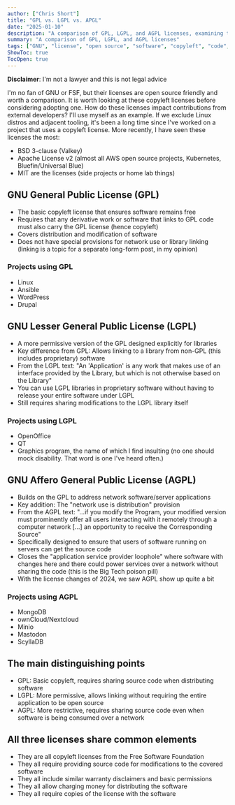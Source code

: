 ```yaml
---
author: ["Chris Short"]
title: "GPL vs. LGPL vs. APGL"
date: "2025-01-10"
description: "A comparison of GPL, LGPL, and AGPL licenses, examining their key differences, use cases, and impact on software development and distribution"
summary: "A comparison of GPL, LGPL, and AGPL licenses"
tags: ["GNU", "license", "open source", "software", "copyleft", "code", "General Public License", "GPL", "LGPL", "AGPL", "2025"]
ShowToc: true
TocOpen: true
---
```


**Disclaimer**: I'm not a lawyer and this is not legal advice

I'm no fan of GNU or FSF, but their licenses are open source friendly and worth a comparison. It is worth looking at these copyleft licenses before considering adopting one. How do these licenses impact contributions from external developers? I'll use myself as an example. If we exclude Linux distros and adjacent tooling, it's been a long time since I've worked on a project that uses a copyleft license. More recently, I have seen these licenses the most:

- BSD 3-clause (Valkey)
- Apache License v2 (almost all AWS open source projects, Kubernetes, Bluefin/Universal Blue)
- MIT are the licenses (side projects or home lab things)

## GNU General Public License (GPL)

- The basic copyleft license that ensures software remains free
- Requires that any derivative work or software that links to GPL code must also carry the GPL license (hence copyleft)
- Covers distribution and modification of software
- Does not have special provisions for network use or library linking (linking is a topic for a separate long-form post, in my opinion)

### Projects using GPL

- Linux
- Ansible
- WordPress
- Drupal

## GNU Lesser General Public License (LGPL)

- A more permissive version of the GPL designed explicitly for libraries
- Key difference from GPL: Allows linking to a library from non-GPL (this includes proprietary) software
- From the LGPL text: "An 'Application' is any work that makes use of an interface provided by the Library, but which is not otherwise based on the Library"
- You can use LGPL libraries in proprietary software without having to release your entire software under LGPL
- Still requires sharing modifications to the LGPL library itself

### Projects using LGPL

- OpenOffice
- QT
- Graphics program, the name of which I find insulting (no one should mock disability. That word is one I've heard often.)

## GNU Affero General Public License (AGPL)

- Builds on the GPL to address network software/server applications
- Key addition: The "network use is distribution" provision
- From the AGPL text: "...if you modify the Program, your modified version must prominently offer all users interacting with it remotely through a computer network [...] an opportunity to receive the Corresponding Source"
- Specifically designed to ensure that users of software running on servers can get the source code
- Closes the "application service provider loophole" where software with changes here and there could power services over a network without sharing the code (this is the Big Tech poison pill)
- With the license changes of 2024, we saw AGPL show up quite a bit

### Projects using AGPL

- MongoDB
- ownCloud/Nextcloud
- Minio
- Mastodon
- ScyllaDB

## The main distinguishing points

- GPL: Basic copyleft, requires sharing source code when distributing software
- LGPL: More permissive, allows linking without requiring the entire application to be open source
- AGPL: More restrictive, requires sharing source code even when software is being consumed over a network

## All three licenses share common elements

- They are all copyleft licenses from the Free Software Foundation
- They all require providing source code for modifications to the covered software
- They all include similar warranty disclaimers and basic permissions
- They all allow charging money for distributing the software
- They all require copies of the license with the software
